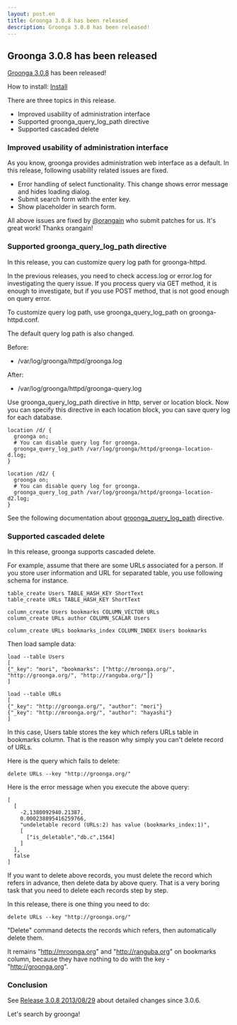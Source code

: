 ```yaml
---
layout: post.en
title: Groonga 3.0.8 has been released
description: Groonga 3.0.8 has been released!
---
```


Groonga 3.0.8 has been released
-------------------------------

[Groonga 3.0.8](/docs/news.html#release-3-0-8) has been released!

How to install: [Install](/docs/install.html)

There are three topics in this release.

-   Improved usability of administration interface
-   Supported groonga_query_log_path directive
-   Supported cascaded delete

### Improved usability of administration interface

As you know, groonga provides administration web interface as a default.
In this release, following usability related issues are fixed.

-   Error handling of select functionality. This change shows error
    message and hides loading dialog.
-   Submit search form with the enter key.
-   Show placeholder in search form.

All above issues are fixed by [@orangain](https://twitter.com/orangain)
who submit patches for us. It's great work! Thanks orangain!

### Supported groonga_query_log_path directive

In this release, you can customize query log path for groonga-httpd.

In the previous releases, you need to check access.log or error.log for
investigating the query issue. If you process query via GET method, it
is enough to investigate, but if you use POST method, that is not good
enough on query error.

To customize query log path, use groonga_query_log_path on
groonga-httpd.conf.

The default query log path is also changed.

Before:

-   /var/log/groonga/httpd/groonga.log

After:

-   /var/log/groonga/httpd/groonga-query.log

Use groonga_query_log_path directive in http, server or location
block. Now you can specify this directive in each location block, you
can save query log for each database.

    location /d/ {
      groonga on;
      # You can disable query log for groonga.
      groonga_query_log_path /var/log/groonga/httpd/groonga-location-d.log;
    }

    location /d2/ {
      groonga on;
      # You can disable query log for groonga.
      groonga_query_log_path /var/log/groonga/httpd/groonga-location-d2.log;
    }

See the following documentation about
[groonga_query_log_path](http://groonga.org/docs/reference/executables/groonga-httpd.html#groonga-query-log-path)
directive.

### Supported cascaded delete

In this release, groonga supports cascaded delete.

For example, assume that there are some URLs associated for a person. If
you store user information and URL for separated table, you use
following schema for instance.

    table_create Users TABLE_HASH_KEY ShortText
    table_create URLs TABLE_HASH_KEY ShortText

    column_create Users bookmarks COLUMN_VECTOR URLs
    column_create URLs author COLUMN_SCALAR Users

    column_create URLs bookmarks_index COLUMN_INDEX Users bookmarks

Then load sample data:

    load --table Users
    [
    {"_key": "mori", "bookmarks": ["http://mroonga.org/", "http://groonga.org/", "http://ranguba.org/"]}
    ]

    load --table URLs
    [
    {"_key": "http://groonga.org/", "author": "mori"}
    {"_key": "http://mroonga.org/", "author": "hayashi"}
    ]

In this case, Users table stores the key which refers URLs table in
bookmarks column. That is the reason why simply you can't delete record
of URLs.

Here is the query which fails to delete:

    delete URLs --key "http://groonga.org/"

Here is the error message when you execute the above query:

    [
      [
        -2,1380092940.21387,
        0.000238895416259766,
        "undeletable record (URLs:2) has value (bookmarks_index:1)",
        [
          ["is_deletable","db.c",1564]
        ]
      ],
      false
    ]

If you want to delete above records, you must delete the record which
refers in advance, then delete data by above query. That is a very
boring task that you need to delete each records step by step.

In this release, there is one thing you need to do:

    delete URLs --key "http://groonga.org/"

"Delete" command detects the records which refers, then automatically
delete them.

It remains "http://mroonga.org" and "http://ranguba.org" on bookmarks
column, because they have nothing to do with the key -
"http://groonga.org".

### Conclusion

See [Release 3.0.8 2013/08/29](/docs/news.html#release-3-0-7) about
detailed changes since 3.0.6.

Let's search by groonga!
